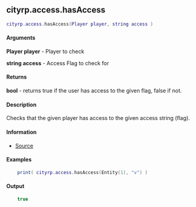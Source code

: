 
## cityrp.access.hasAccess

```lua
cityrp.access.hasAccess(Player player, string access )
```

#### Arguments

**Player player** - Player to check

**string access** - Access Flag to check for

#### Returns

**bool** - returns true if the user has access to the given flag, false if not.

#### Description
Checks that the given player has access to the given access string (flag).

#### Information
* [Source](https://app.assembla.com/spaces/roleplaygamemode/subversion/source/HEAD/gamemode/core/libraries/sv_access.lua#ln25)

#### Examples
```lua
	print( cityrp.access.hasAccess(Entity(1), "v") )
```

#### Output
```lua
	true
```
